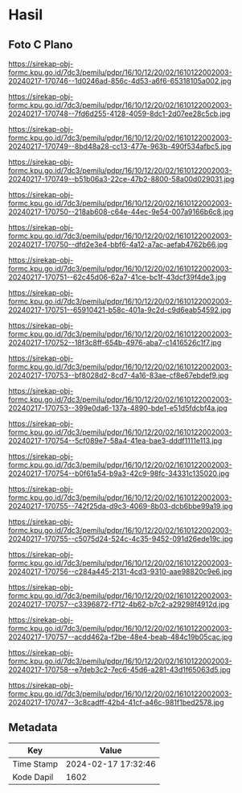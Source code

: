 # Hasil

## Foto C Plano

https://sirekap-obj-formc.kpu.go.id/7dc3/pemilu/pdpr/16/10/12/20/02/1610122002003-20240217-170746--1d0246ad-856c-4d53-a6f6-65318105a002.jpg

https://sirekap-obj-formc.kpu.go.id/7dc3/pemilu/pdpr/16/10/12/20/02/1610122002003-20240217-170748--7fd6d255-4128-4059-8dc1-2d07ee28c5cb.jpg

https://sirekap-obj-formc.kpu.go.id/7dc3/pemilu/pdpr/16/10/12/20/02/1610122002003-20240217-170749--8bd48a28-cc13-477e-963b-490f534afbc5.jpg

https://sirekap-obj-formc.kpu.go.id/7dc3/pemilu/pdpr/16/10/12/20/02/1610122002003-20240217-170749--b51b06a3-22ce-47b2-8800-58a00d029031.jpg

https://sirekap-obj-formc.kpu.go.id/7dc3/pemilu/pdpr/16/10/12/20/02/1610122002003-20240217-170750--218ab608-c64e-44ec-9e54-007a9166b6c8.jpg

https://sirekap-obj-formc.kpu.go.id/7dc3/pemilu/pdpr/16/10/12/20/02/1610122002003-20240217-170750--dfd2e3e4-bbf6-4a12-a7ac-aefab4762b66.jpg

https://sirekap-obj-formc.kpu.go.id/7dc3/pemilu/pdpr/16/10/12/20/02/1610122002003-20240217-170751--62c45d06-62a7-41ce-bc1f-43dcf39f4de3.jpg

https://sirekap-obj-formc.kpu.go.id/7dc3/pemilu/pdpr/16/10/12/20/02/1610122002003-20240217-170751--65910421-b58c-401a-9c2d-c9d6eab54592.jpg

https://sirekap-obj-formc.kpu.go.id/7dc3/pemilu/pdpr/16/10/12/20/02/1610122002003-20240217-170752--18f3c8ff-654b-4976-aba7-c1416526c1f7.jpg

https://sirekap-obj-formc.kpu.go.id/7dc3/pemilu/pdpr/16/10/12/20/02/1610122002003-20240217-170753--bf8028d2-8cd7-4a16-83ae-cf8e67ebdef9.jpg

https://sirekap-obj-formc.kpu.go.id/7dc3/pemilu/pdpr/16/10/12/20/02/1610122002003-20240217-170753--399e0da6-137a-4890-bde1-e51d5fdcbf4a.jpg

https://sirekap-obj-formc.kpu.go.id/7dc3/pemilu/pdpr/16/10/12/20/02/1610122002003-20240217-170754--5cf089e7-58a4-41ea-bae3-dddf1111e113.jpg

https://sirekap-obj-formc.kpu.go.id/7dc3/pemilu/pdpr/16/10/12/20/02/1610122002003-20240217-170754--b0f61a54-b9a3-42c9-98fc-34331c135020.jpg

https://sirekap-obj-formc.kpu.go.id/7dc3/pemilu/pdpr/16/10/12/20/02/1610122002003-20240217-170755--742f25da-d9c3-4069-8b03-dcb6bbe99a19.jpg

https://sirekap-obj-formc.kpu.go.id/7dc3/pemilu/pdpr/16/10/12/20/02/1610122002003-20240217-170755--c5075d24-524c-4c35-9452-091d26ede19c.jpg

https://sirekap-obj-formc.kpu.go.id/7dc3/pemilu/pdpr/16/10/12/20/02/1610122002003-20240217-170756--c284a445-2131-4cd3-9310-aae98820c9e6.jpg

https://sirekap-obj-formc.kpu.go.id/7dc3/pemilu/pdpr/16/10/12/20/02/1610122002003-20240217-170757--c3396872-f712-4b62-b7c2-a29298f4912d.jpg

https://sirekap-obj-formc.kpu.go.id/7dc3/pemilu/pdpr/16/10/12/20/02/1610122002003-20240217-170757--acdd462a-f2be-48e4-beab-484c19b05cac.jpg

https://sirekap-obj-formc.kpu.go.id/7dc3/pemilu/pdpr/16/10/12/20/02/1610122002003-20240217-170758--e7deb3c2-7ec6-45d6-a281-43d1f65063d5.jpg

https://sirekap-obj-formc.kpu.go.id/7dc3/pemilu/pdpr/16/10/12/20/02/1610122002003-20240217-170747--3c8cadff-42b4-41cf-a46c-981f1bed2578.jpg


## Metadata

| Key        | Value               |
| ---------- | ------------------- |
| Time Stamp | 2024-02-17 17:32:46 |
| Kode Dapil | 1602                |



